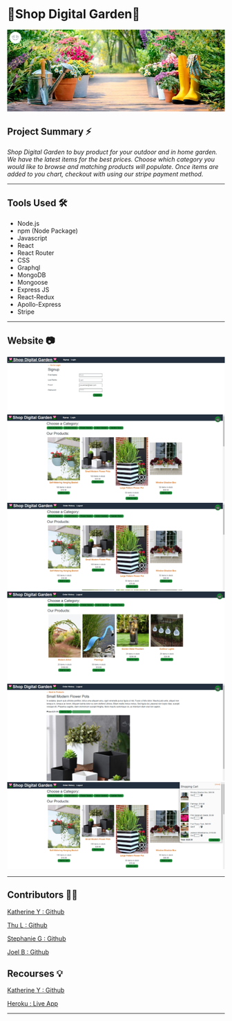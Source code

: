 # 🌷Shop Digital Garden🌷

![Screenshot 10](img/banner.jpg)

## **Project Summary** ⚡️

_Shop Digital Garden to buy product for your outdoor and in home garden. We have the latest items for the best prices. 
Choose which category you would like to browse and matching products will populate. Once items are added to you chart, checkout with using our stripe payment method._

__________________________________________________________________________________________________________________________________________________

## **Tools Used** 🛠️

* Node.js
* npm (Node Package)
* Javascript
* React
* React Router
* CSS
* Graphql
* MongoDB
* Mongoose
* Express JS
* React-Redux
* Apollo-Express
* Stripe




___________________________________________________________________________________________________________________________________________________

## **Website** 📷


![Screenshot 1](img/Screenshot1.png)
![Screenshot 1](img/Screenshot2.png)
![Screenshot 1](img/Screenshot3.png)
![Screenshot 1](img/Screenshot4.png)
![Screenshot 1](img/Screenshot5.png)
![Screenshot 1](img/Screenshot6.png)



___________________________________________________________________________________________________________________________________________________
## **Contributors** 🧑‍💻

[Katherine Y : Github](https://github.com/katherineyoguez)

[Thu L : Github](https://github.com/thuluong249)

[Stephanie G : Github](https://github.com/sbgastondesign)

[Joel B : Github](https://github.com/JoelBal)



## **Recourses** 💡

[Katherine Y : Github](https://github.com/katherineyoguez/DigitalGarden)

[Heroku : Live App](https://arcane-plateau-97779.herokuapp.com/)

____________________________________________________________________________________________________________________
